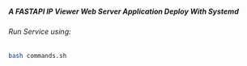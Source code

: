 ##### A FASTAPI IP Viewer Web Server Application Deploy With Systemd

###### Run Service using:
````bash
bash commands.sh
````

